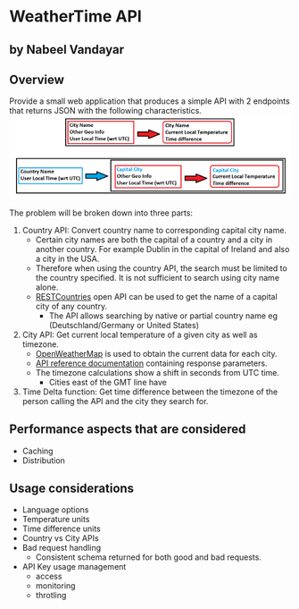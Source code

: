 # WeatherTime API

## by Nabeel Vandayar

## Overview

Provide a small web application that produces a simple API with 2 endpoints that returns JSON with the following characteristics.
![Overview](images/overview.png)

The problem will be broken down into three parts:

1. Country API: Convert country name to corresponding capital city name.
    * Certain city names are both the capital of a country and a city in another country. For example Dublin in the capital of Ireland and also a city in the USA.
    * Therefore when using the country API, the search must be limited to the country specified. It is not sufficient to search using city name alone.
    * [RESTCountries](https://restcountries.eu/#api-endpoints-all) open API can be used to get the name of a capital city of any country.
        * The API allows searching by native or partial country name eg (Deutschland/Germany or United States)
1. City API: Get current local temperature of a given city as well as timezone.
    * [OpenWeatherMap](https://openweathermap.org/current#current_JSON) is used to obtain the current data for each city.
    * [API reference documentation](Open_Weather_Map.md) containing response parameters.
    * The timezone calculations show a shift in seconds from UTC time.
        * Cities east of the GMT line have 
1. Time Delta function: Get time difference between the timezone of the person calling the API and the city they search for.

## Performance aspects that are considered

* Caching
* Distribution

## Usage considerations

* Language options
* Temperature units
* Time difference units
* Country vs City APIs
* Bad request handling
    * Consistent schema returned for both good and bad requests.
* API Key usage management
    * access
    * monitoring
    * throtling
